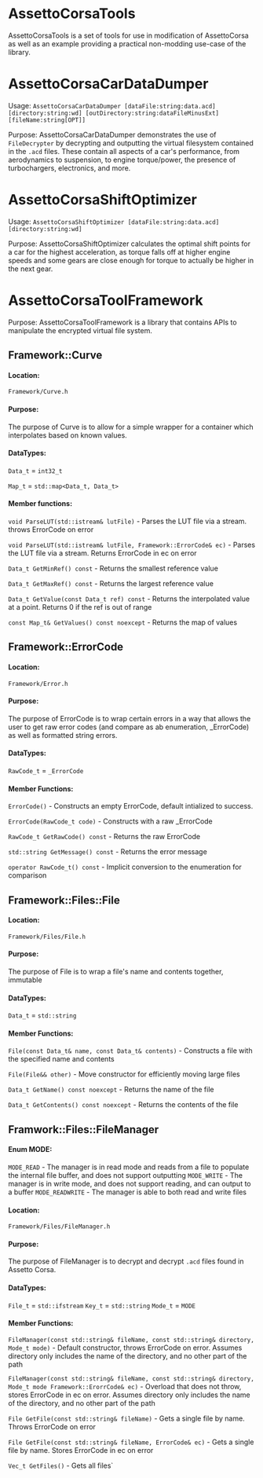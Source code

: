 # AssettoCorsaTools
AssettoCorsaTools is a set of tools for use in modification of AssettoCorsa as well as an example providing a practical non-modding use-case of the library.
# AssettoCorsaCarDataDumper
Usage: `AssettoCorsaCarDataDumper [dataFile:string:data.acd] [directory:string:wd] [outDirectory:string:dataFileMinusExt] [fileName:string[OPT]]`

Purpose: AssettoCorsaCarDataDumper demonstrates the use of `FileDecrypter` by decrypting and outputting the virtual filesystem contained in the `.acd` files. These contain all aspects of a car's performance, from aerodynamics to suspension, to engine torque/power, the presence of turbochargers, electronics, and more.

# AssettoCorsaShiftOptimizer
Usage: `AssettoCorsaShiftOptimizer [dataFile:string:data.acd] [directory:string:wd]`

Purpose: AssettoCorsaShiftOptimizer calculates the optimal shift points for a car for the highest acceleration, as torque falls off at higher engine speeds and some gears are close enough for torque to actually be higher in the next gear.

# AssettoCorsaToolFramework
Purpose: AssettoCorsaToolFramework is a library that contains APIs to manipulate the encrypted virtual file system.

## Framework::Curve
#### Location:
`Framework/Curve.h`
#### Purpose:
The purpose of Curve is to allow for a simple wrapper for a container which interpolates based on known values.
#### DataTypes: 
`Data_t` = `int32_t`

`Map_t` = `std::map<Data_t, Data_t>`
#### Member functions:
`void ParseLUT(std::istream& lutFile)` - Parses the LUT file via a stream. throws ErrorCode on error

`void ParseLUT(std::istream& lutFile, Framework::ErrorCode& ec)` - Parses the LUT file via a stream. Returns ErrorCode in ec on error

`Data_t GetMinRef() const` - Returns the smallest reference value

`Data_t GetMaxRef() const` - Returns the largest reference value

`Data_t GetValue(const Data_t ref) const` - Returns the interpolated value at a point. Returns 0 if the ref is out of range

`const Map_t& GetValues() const noexcept` - Returns the map of values
## Framework::ErrorCode
#### Location:
`Framework/Error.h`
#### Purpose:
The purpose of ErrorCode is to wrap certain errors in a way that allows the user to get raw error codes (and compare as ab enumeration, _ErrorCode) as well as formatted string errors.
#### DataTypes:
`RawCode_t` = `_ErrorCode`
#### Member Functions:
`ErrorCode()` - Constructs an empty ErrorCode, default intialized to success.

`ErrorCode(RawCode_t code)` - Constructs with a raw _ErrorCode

`RawCode_t GetRawCode() const` - Returns the raw ErrorCode

`std::string GetMessage() const` - Returns the error message

`operator RawCode_t() const` - Implicit conversion to the enumeration for comparison
## Framework::Files::File
#### Location:
`Framework/Files/File.h`
#### Purpose:
The purpose of File is to wrap a file's name and contents together, immutable
#### DataTypes:
`Data_t` = `std::string`
#### Member Functions:
`File(const Data_t& name, const Data_t& contents)` - Constructs a file with the specified name and contents

`File(File&& other)` - Move constructor for efficiently moving large files

`Data_t GetName() const noexcept` - Returns the name of the file

`Data_t GetContents() const noexcept` - Returns the contents of the file
## Framwork::Files::FileManager
#### Enum MODE:
`MODE_READ` - The manager is in read mode and reads from a file to populate the internal file buffer, and does not support outputting
`MODE_WRITE` - The manager is in write mode, and does not support reading, and can output to a buffer
`MODE_READWRITE` - The manager is able to both read and write files
#### Location:
`Framework/Files/FileManager.h`
#### Purpose:
The purpose of FileManager is to decrypt and decrypt `.acd` files found in Assetto Corsa.
#### DataTypes:
`File_t` = `std::ifstream`
`Key_t` = `std::string`
`Mode_t` = `MODE`
#### Member Functions:
`FileManager(const std::string& fileName, const std::string& directory, Mode_t mode)` - Default constructor, throws ErrorCode on error. Assumes directory only includes the name of the directory, and no other part of the path

`FileManager(const std::string& fileName, const std::string& directory, Mode_t mode Framework::ErorrCode& ec)` - Overload that does not throw, stores ErrorCode in ec on error. Assumes directory only includes the name of the directory, and no other part of the path

`File GetFile(const std::string& fileName)` - Gets a single file by name. Throws ErrorCode on error

`File GetFile(const std::string& fileName, ErrorCode& ec)` - Gets a single file by name. Stores ErrorCode in ec on error

`Vec_t GetFiles()` - Gets all files`